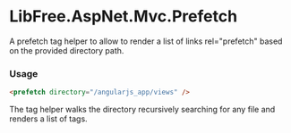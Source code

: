 # LibFree.AspNet.Mvc.Prefetch
A prefetch tag helper to allow to render a list of links rel="prefetch" based on the provided directory path.

### Usage

```html
<prefetch directory="/angularjs_app/views" />
```

The tag helper walks the directory recursively searching for any file and renders a list of <link rel="prefetch" href="..." /> tags.